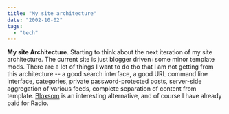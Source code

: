 ```yaml
---
title: "My site architecture"
date: "2002-10-02"
tags: 
  - "tech"
---
```


**My site Architecture**. Starting to think about the next iteration of my site architecture. The current site is just blogger driven+some minor template mods. There are a lot of things I want to do tho that I am not getting from this architecture -- a good search interface, a good URL command line interface, categories, private password-protected posts, server-side aggregation of various feeds, complete separation of content from template. [Bloxsom](http://www.raelity.org/apps/blosxom/) is an interesting alternative, and of course I have already paid for Radio.
